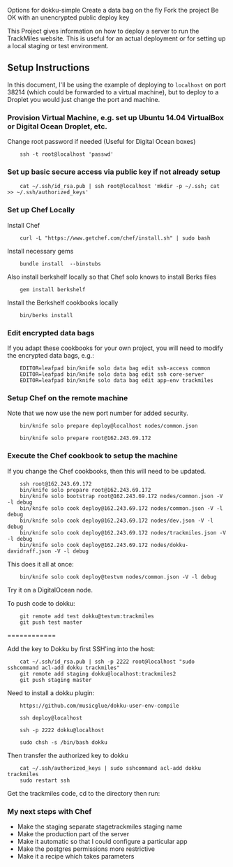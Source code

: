 Options for dokku-simple
Create a data bag on the fly
Fork the project
Be OK with an unencrypted public deploy key


This Project gives information on how to deploy a server to run the TrackMiles website.
This is useful for an actual deployment or for setting up a local staging or test environment.

## Setup Instructions

In this document, I'll be using the example of deploying to `localhost` on port 38214 (which could
be forwarded to a virtual machine), but to deploy to a Droplet you would just change the port and machine.

### Provision Virtual Machine, e.g. set up Ubuntu 14.04 VirtualBox or Digital Ocean Droplet, etc.
Change root password if needed (Useful for Digital Ocean boxes)

        ssh -t root@localhost 'passwd'

### Set up basic secure access via public key if not already setup

        cat ~/.ssh/id_rsa.pub | ssh root@localhost 'mkdir -p ~/.ssh; cat >> ~/.ssh/authorized_keys'

### Set up Chef Locally
Install Chef

        curl -L "https://www.getchef.com/chef/install.sh" | sudo bash

Install necessary gems

        bundle install  --binstubs

Also install berkshelf locally so that Chef solo knows to install Berks files

        gem install berkshelf

Install the Berkshelf cookbooks locally

        bin/berks install

### Edit encrypted data bags

If you adapt these cookbooks for your own project, you will need to modify the
encrypted data bags, e.g.:

        EDITOR=leafpad bin/knife solo data bag edit ssh-access common
        EDITOR=leafpad bin/knife solo data bag edit ssh core-server
        EDITOR=leafpad bin/knife solo data bag edit app-env trackmiles

### Setup Chef on the remote machine

Note that we now use the new port number for added security.

        bin/knife solo prepare deploy@localhost nodes/common.json

        bin/knife solo prepare root@162.243.69.172

### Execute the Chef cookbook to setup the machine

If you change the Chef cookbooks, then this will need to be updated.

        ssh root@162.243.69.172
        bin/knife solo prepare root@162.243.69.172
        bin/knife solo bootstrap root@162.243.69.172 nodes/common.json -V -l debug
        bin/knife solo cook deploy@162.243.69.172 nodes/common.json -V -l debug
        bin/knife solo cook deploy@162.243.69.172 nodes/dev.json -V -l debug
        bin/knife solo cook deploy@162.243.69.172 nodes/trackmiles.json -V -l debug
        bin/knife solo cook deploy@162.243.69.172 nodes/dokku-davidraff.json -V -l debug

This does it all at once:

        bin/knife solo cook deploy@testvm nodes/common.json -V -l debug

Try it on a DigitalOcean node.

To push code to dokku:

        git remote add test dokku@testvm:trackmiles
        git push test master

============

Add the key to Dokku by first SSH'ing into the host:

        cat ~/.ssh/id_rsa.pub | ssh -p 2222 root@localhost "sudo sshcommand acl-add dokku trackmiles"
        git remote add staging dokku@localhost:trackmiles2
        git push staging master

Need to install a dokku plugin:

        https://github.com/musicglue/dokku-user-env-compile

        ssh deploy@localhost

        ssh -p 2222 dokku@localhost

        sudo chsh -s /bin/bash dokku

Then transfer the authorized key to dokku

        cat ~/.ssh/authorized_keys | sudo sshcommand acl-add dokku trackmiles
        sudo restart ssh

Get the trackmiles code, cd to the directory then run:

### My next steps with Chef

- Make the staging separate stagetrackmiles staging name
- Make the production part of the server
- Make it automatic so that I could configure a particular app
- Make the postgres permissions more restrictive
- Make it a recipe which takes parameters
